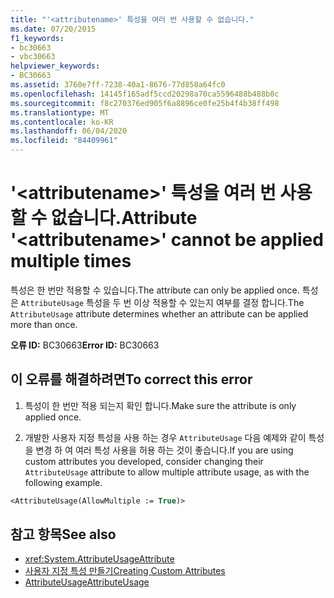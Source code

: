 ```yaml
---
title: "'<attributename>' 특성을 여러 번 사용할 수 없습니다."
ms.date: 07/20/2015
f1_keywords:
- bc30663
- vbc30663
helpviewer_keywords:
- BC30663
ms.assetid: 3760e7ff-7238-40a1-8676-77d858a64fc0
ms.openlocfilehash: 14145f165adf5ccd20298a70ca5596488b488b0c
ms.sourcegitcommit: f8c270376ed905f6a8896ce0fe25b4f4b38ff498
ms.translationtype: MT
ms.contentlocale: ko-KR
ms.lasthandoff: 06/04/2020
ms.locfileid: "84409961"
---
```

# <a name="attribute-attributename-cannot-be-applied-multiple-times"></a><span data-ttu-id="53879-102">'\<attributename>' 특성을 여러 번 사용할 수 없습니다.</span><span class="sxs-lookup"><span data-stu-id="53879-102">Attribute '\<attributename>' cannot be applied multiple times</span></span>

<span data-ttu-id="53879-103">특성은 한 번만 적용할 수 있습니다.</span><span class="sxs-lookup"><span data-stu-id="53879-103">The attribute can only be applied once.</span></span> <span data-ttu-id="53879-104">특성은 `AttributeUsage` 특성을 두 번 이상 적용할 수 있는지 여부를 결정 합니다.</span><span class="sxs-lookup"><span data-stu-id="53879-104">The `AttributeUsage` attribute determines whether an attribute can be applied more than once.</span></span>  
  
 <span data-ttu-id="53879-105">**오류 ID:** BC30663</span><span class="sxs-lookup"><span data-stu-id="53879-105">**Error ID:** BC30663</span></span>  
  
## <a name="to-correct-this-error"></a><span data-ttu-id="53879-106">이 오류를 해결하려면</span><span class="sxs-lookup"><span data-stu-id="53879-106">To correct this error</span></span>  
  
1. <span data-ttu-id="53879-107">특성이 한 번만 적용 되는지 확인 합니다.</span><span class="sxs-lookup"><span data-stu-id="53879-107">Make sure the attribute is only applied once.</span></span>  
  
2. <span data-ttu-id="53879-108">개발한 사용자 지정 특성을 사용 하는 경우 `AttributeUsage` 다음 예제와 같이 특성을 변경 하 여 여러 특성 사용을 허용 하는 것이 좋습니다.</span><span class="sxs-lookup"><span data-stu-id="53879-108">If you are using custom attributes you developed, consider changing their `AttributeUsage` attribute to allow multiple attribute usage, as with the following example.</span></span>  
  
```vb  
<AttributeUsage(AllowMultiple := True)>  
```  
  
## <a name="see-also"></a><span data-ttu-id="53879-109">참고 항목</span><span class="sxs-lookup"><span data-stu-id="53879-109">See also</span></span>

- <xref:System.AttributeUsageAttribute>
- [<span data-ttu-id="53879-110">사용자 지정 특성 만들기</span><span class="sxs-lookup"><span data-stu-id="53879-110">Creating Custom Attributes</span></span>](../../programming-guide/concepts/attributes/creating-custom-attributes.md)
- [<span data-ttu-id="53879-111">AttributeUsage</span><span class="sxs-lookup"><span data-stu-id="53879-111">AttributeUsage</span></span>](../../programming-guide/concepts/attributes/attributeusage.md)
